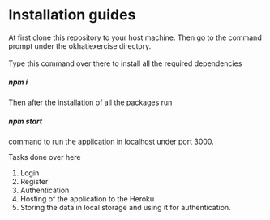 # Installation guides

At first clone this repository to your host machine.
Then go to the command prompt under the okhatiexercise directory.
<br>
<br>
Type this command over there to install all the required dependencies

##### npm i

Then after the installation of all the packages run

##### npm start

command to run the application in localhost under port 3000.

Tasks done over here <br>

1. Login
2. Register
3. Authentication
4. Hosting of the application to the Heroku
5. Storing the data in local storage and using it for authentication.
